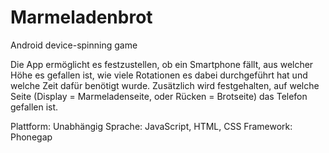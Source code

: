 # Marmeladenbrot
Android device-spinning game

Die App ermöglicht es festzustellen, ob ein Smartphone fällt, aus welcher Höhe es gefallen ist, wie viele Rotationen es dabei 
durchgeführt hat und welche Zeit dafür benötigt wurde. Zusätzlich wird festgehalten, auf welche Seite (Display = Marmeladenseite, 
oder Rücken = Brotseite) das Telefon gefallen ist.

Plattform:	Unabhängig
Sprache:	JavaScript, HTML, CSS
Framework:	Phonegap
